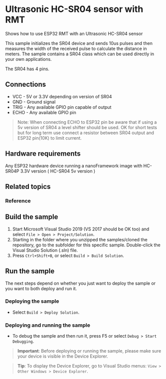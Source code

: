 # Ultrasonic HC-SR04 sensor with RMT

Shows how to use ESP32 RMT with an Ultrasonic HC-SR04 sensor

This sample initializes the SR04 device and sends 10us pulses and then measures the width of the received pulse to calculate the distance in meters.
The sample contains a SR04 class which can be used directly in your own applications.

The SR04 has 4 pins.

## Connections

- VCC -  5V or 3.3V depending on version of SR04
- GND -  Ground signal
- TRIG - Any available GPIO pin capable of output
- ECHO - Any available GPIO pin 

> Note: When connecting ECHO to ESP32 pin be aware that if using a 5v version of SR04 a level shifter should be used.
OK for short tests but for long term use connect a resistor between SR04 output and ESP32 pin(10K) to limit current.

## Hardware requirements

Any ESP32 hardware device running a nanoFramework image with HC-SR04P 3.3V version ( HC-SR04 5v version )

## Related topics

### Reference

## Build the sample

1. Start Microsoft Visual Studio 2019 (VS 2017 should be OK too) and select `File > Open > Project/Solution`.
1. Starting in the folder where you unzipped the samples/cloned the repository, go to the subfolder for this specific sample. Double-click the Visual Studio Solution (.sln) file.
1. Press `Ctrl+Shift+B`, or select `Build > Build Solution`.

## Run the sample

The next steps depend on whether you just want to deploy the sample or you want to both deploy and run it.

### Deploying the sample

- Select `Build > Deploy Solution`.

### Deploying and running the sample

- To debug the sample and then run it, press F5 or select `Debug > Start Debugging`.

> **Important**: Before deploying or running the sample, please make sure your device is visible in the Device Explorer.

> **Tip**: To display the Device Explorer, go to Visual Studio menus: `View > Other Windows > Device Explorer`.
